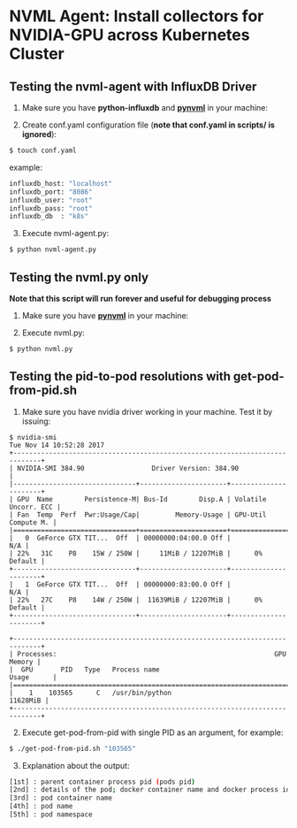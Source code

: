 # NVML Agent: Install collectors for NVIDIA-GPU across Kubernetes Cluster

## Testing the nvml-agent with InfluxDB Driver

1. Make sure you have **python-influxdb** and **[pynvml](https://pypi.python.org/pypi/nvidia-ml-py/7.352.0)** in your machine:

2. Create conf.yaml configuration file (**note that conf.yaml in scripts/ is ignored**):
  ```bash
  $ touch conf.yaml
  ```
  example:
  ```bash
  influxdb_host: "localhost"
  influxdb_port: "8086"
  influxdb_user: "root"
  influxdb_pass: "root"
  influxdb_db  : "k8s"
  ```

3. Execute nvml-agent.py:
  ```bash
  $ python nvml-agent.py
  ```

## Testing the nvml.py only
**Note that this script will run forever and useful for debugging process**

1. Make sure you have **[pynvml](https://pypi.python.org/pypi/nvidia-ml-py/7.352.0)** in your machine:

2. Execute nvml.py:
  ```bash
  $ python nvml.py
  ```

## Testing the pid-to-pod resolutions with get-pod-from-pid.sh

1. Make sure you have nvidia driver working in your machine. Test it by issuing:
  ```
  $ nvidia-smi
  Tue Nov 14 10:52:28 2017
+-----------------------------------------------------------------------------+
| NVIDIA-SMI 384.90                 Driver Version: 384.90                    |
|-------------------------------+----------------------+----------------------+
| GPU  Name        Persistence-M| Bus-Id        Disp.A | Volatile Uncorr. ECC |
| Fan  Temp  Perf  Pwr:Usage/Cap|         Memory-Usage | GPU-Util  Compute M. |
|===============================+======================+======================|
|   0  GeForce GTX TIT...  Off  | 00000000:04:00.0 Off |                  N/A |
| 22%   31C    P8    15W / 250W |     11MiB / 12207MiB |      0%      Default |
+-------------------------------+----------------------+----------------------+
|   1  GeForce GTX TIT...  Off  | 00000000:83:00.0 Off |                  N/A |
| 22%   27C    P8    14W / 250W |  11639MiB / 12207MiB |      0%      Default |
+-------------------------------+----------------------+----------------------+

+-----------------------------------------------------------------------------+
| Processes:                                                       GPU Memory |
|  GPU       PID   Type   Process name                             Usage      |
|=============================================================================|
|    1    103565      C   /usr/bin/python                            11628MiB |
+-----------------------------------------------------------------------------+
  ```

2. Execute get-pod-from-pid with single PID as an argument, for example:
  ```bash
  $ ./get-pod-from-pid.sh "103565"
  ```

3. Explanation about the output:
  ```bash
  [1st] : parent container process pid (pods pid)
  [2nd] : details of the pod; docker container name and docker process id
  [3rd] : pod container name
  [4th] : pod name  
  [5th] : pod namespace
  ```
